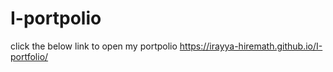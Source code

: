 # I-portpolio

click the below link to open my portpolio
https://irayya-hiremath.github.io/I-portfolio/
